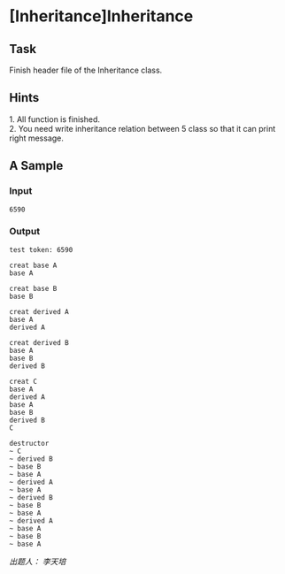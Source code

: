 # [Inheritance]Inheritance

## Task
Finish header file of the Inheritance class.  
## Hints
1\. All function is finished.  
2\. You need write inheritance relation between 5 class so that it can print
right message.       
## A Sample
### Input
```
6590

```
### Output
```
test token: 6590

creat base A
base A

creat base B
base B

creat derived A
base A
derived A

creat derived B
base A
base B
derived B

creat C
base A
derived A
base A
base B
derived B
C

destructor
~ C
~ derived B
~ base B
~ base A
~ derived A
~ base A
~ derived B
~ base B
~ base A
~ derived A
~ base A
~ base B
~ base A

```
*出题人： 李天培*